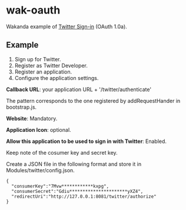wak-oauth
=========

Wakanda example of [Twitter Sign-in](https://dev.twitter.com/web/sign-in) (OAuth 1.0a).

Example
-------
1. Sign up for Twitter.
2. Register as Twitter Developer.
3. Register an application.
4. Configure the application settings.

**Callback URL**: your application URL + '/twitter/authenticate'

The pattern corresponds to the one registered by addRequestHander in bootstrap.js.

**Website**: Mandatory.

**Application Icon**: optional.

**Allow this application to be used to sign in with Twitter**: Enabled. 

Keep note of the cosumer key and secret key.

Create a JSON file in the following format and store it in Modules/twitter/config.json.

```JS
{
  "consumerKey":"7Mvw************kxpg",
  "consumerSecret":"Gdiu**********************yXZ4",
  "redirectUri":"http://127.0.0.1:8081/twitter/authorize"
}
```
